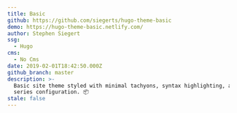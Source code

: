 ```yaml
---
title: Basic
github: https://github.com/siegerts/hugo-theme-basic
demo: https://hugo-theme-basic.netlify.com/
author: Stephen Siegert
ssg:
  - Hugo
cms:
  - No Cms
date: 2019-02-01T18:42:50.000Z
github_branch: master
description: >-
  Basic site theme styled with minimal tachyons, syntax highlighting, and blog
  series configuration. 📦
stale: false
---
```

